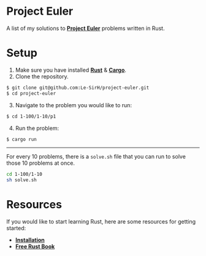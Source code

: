 # Project Euler
A list of my solutions to [**Project Euler**](https://projecteuler.net/) problems written in Rust.

# Setup
1. Make sure you have installed [**Rust**](https://www.rust-lang.org/tools/install/) & [**Cargo**](https://doc.rust-lang.org/cargo/getting-started/installation.html).
2. Clone the repository.
```bash
$ git clone git@github.com:Le-SirH/project-euler.git
$ cd project-euler
```
3. Navigate to the problem you would like to run:
```bash
$ cd 1-100/1-10/p1
```
4. Run the problem:
```bash
$ cargo run
```

<hr>

For every 10 problems, there is a `solve.sh` file that you can run to solve those 10 problems at once.
```bash
cd 1-100/1-10
sh solve.sh
```

# Resources
If you would like to start learning Rust, here are some resources for getting started:
* [**Installation**](https://www.rust-lang.org/tools/install/)
* [**Free Rust Book**](https://doc.rust-lang.org/book/)
